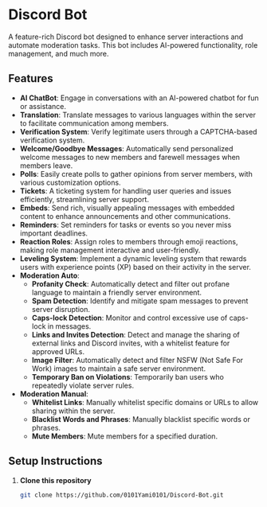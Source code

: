 # Discord Bot

A feature-rich Discord bot designed to enhance server interactions and automate moderation tasks. This bot includes AI-powered functionality, role management, and much more.

## Features

- **AI ChatBot**: Engage in conversations with an AI-powered chatbot for fun or assistance.
- **Translation**: Translate messages to various languages within the server to facilitate communication among members.
- **Verification System**: Verify legitimate users through a CAPTCHA-based verification system.
- **Welcome/Goodbye Messages**: Automatically send personalized welcome messages to new members and farewell messages when members leave.
- **Polls**: Easily create polls to gather opinions from server members, with various customization options.
- **Tickets**: A ticketing system for handling user queries and issues efficiently, streamlining server support.
- **Embeds**: Send rich, visually appealing messages with embedded content to enhance announcements and other communications.
- **Reminders**: Set reminders for tasks or events so you never miss important deadlines.
- **Reaction Roles**: Assign roles to members through emoji reactions, making role management interactive and user-friendly.
- **Leveling System**: Implement a dynamic leveling system that rewards users with experience points (XP) based on their activity in the server.
- **Moderation Auto**:
  - **Profanity Check**: Automatically detect and filter out profane language to maintain a friendly server environment.
  - **Spam Detection**: Identify and mitigate spam messages to prevent server disruption.
  - **Caps-lock Detection**: Monitor and control excessive use of caps-lock in messages.
  - **Links and Invites Detection**: Detect and manage the sharing of external links and Discord invites, with a whitelist feature for approved URLs.
  - **Image Filter**: Automatically detect and filter NSFW (Not Safe For Work) images to maintain a safe server environment.
  - **Temporary Ban on Violations**: Temporarily ban users who repeatedly violate server rules.
- **Moderation Manual**:
  - **Whitelist Links**: Manually whitelist specific domains or URLs to allow sharing within the server.
  - **Blacklist Words and Phrases**: Manually blacklist specific words or phrases.
  - **Mute Members**: Mute members for a specified duration.

## Setup Instructions

1. **Clone this repository**  
   ```bash
   git clone https://github.com/0101Yami0101/Discord-Bot.git
